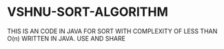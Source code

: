 # VSHNU-SORT-ALGORITHM
THIS IS AN CODE IN JAVA FOR SORT WITH COMPLEXITY OF LESS THAN O(n) WRITTEN IN JAVA.       USE AND SHARE
